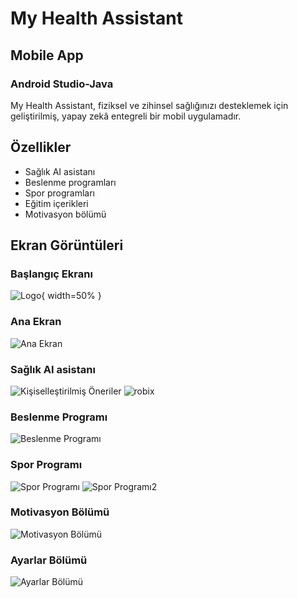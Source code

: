 # My Health Assistant
## Mobile App 
### Android Studio-Java 

My Health Assistant, fiziksel ve zihinsel sağlığınızı desteklemek için geliştirilmiş, yapay zekâ entegreli bir mobil uygulamadır.

## Özellikler

- Sağlık AI asistanı
- Beslenme programları
- Spor programları
- Eğitim içerikleri
- Motivasyon bölümü

## Ekran Görüntüleri

### Başlangıç Ekranı
![Logo](images/logo.png){ width=50% }

### Ana Ekran
![Ana Ekran](images/anasayfa.png)

### Sağlık AI asistanı
![Kişiselleştirilmiş Öneriler](images/robix.png)
![robix](images/robixyazi.png)

### Beslenme Programı
![Beslenme Programı](images/beslenme.png)

### Spor Programı
![Spor Programı](images/sporprogramlari.png)
![Spor Programı2](images/sporhareketleri.png)

### Motivasyon Bölümü
![Motivasyon Bölümü](images/motivasyonsayfasi.png)

### Ayarlar Bölümü
![Ayarlar Bölümü](images/ayarlar.png)
